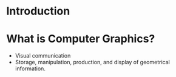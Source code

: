 # Introduction

# What is Computer Graphics?
+ Visual communication
+ Storage, manipulation, production, and display of geometrical information.
